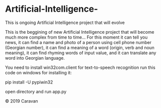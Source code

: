 # Artificial-Intelligence-
This is ongoing Artificial Intelligence project that will evolve 

This is the beggining of new Artificial Intelligence project that will become much more complex from time to time...
For this moment it can tell you news, it can find a name and photo of a person using cell phone number (Georgian number), it can find a meaning of a word (origin, verb and noun meaning), it can find rhyming words of input value, and it can translate any word into Georgian language.

You need to install win32com.client for text-to-speech recognition
run this code on windows for installing it:

pip install -U pypiwin32


open directory and run app.py




© 2019 Caravan
